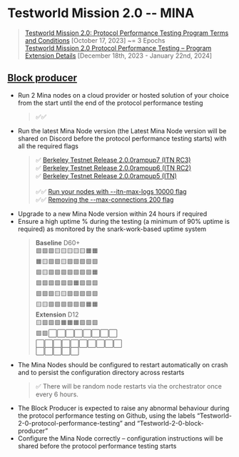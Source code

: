 # Testworld Mission 2.0 -- MINA

> [Testworld Mission 2.0: Protocol Performance Testing Program Terms and Conditions](https://minaprotocol.com/testworld-2-protocol-performance-tcs) [October 17, 2023] ~= 3 Epochs <br/>
> [Testworld Mission 2.0 Protocol Performance Testing – Program Extension Details](https://minaprotocol.com/blog/testworld-mission-2-0-program-extension-details) [December 18th, 2023 - January 22nd, 2024] 

## [Block producer](block-producer)
* Run 2 Mina nodes on a cloud provider or hosted solution of your choice from the start until the end of the protocol performance testing
  > ✅✅ 
* Run the latest Mina Node version (the Latest Mina Node version will be shared on Discord before the protocol performance testing starts) with all the required flags
  > ✅ [Berkeley Testnet Release 2.0.0rampup7 (ITN RC3)](https://github.com/MinaProtocol/mina/releases/tag/2.0.0rampup7) <br/>
  > ✅ [Berkeley Testnet Release 2.0.0rampup6 (ITN RC2)](https://github.com/MinaProtocol/mina/releases/tag/2.0.0rampup6) <br/>
  > ✅ [Berkeley Testnet Release 2.0.0rampup5 (ITN)](https://github.com/MinaProtocol/mina/releases/tag/2.0.0rampup5) <br/><br/>
  > ✅✅ [Run your nodes with --itn-max-logs 10000 flag](https://github.com/MinaProtocol/mina/releases/tag/2.0.0rampup7) <br/>
  > ✅✅ [Removing the --max-connections 200 flag](https://github.com/o1-labs/docs2/pull/719)
* Upgrade to a new Mina Node version within 24 hours if required
* Ensure a high uptime % during the testing (a minimum of 90% uptime is required) as monitored by the snark-work-based uptime system
  > **Baseline** D60+ <br/>
  > 🟩🟩🟩🟨🟨🟨🟨🟨🟧🟧 <br/>
  > 🟧🟨🟩🟩🟨🟩🟩🟩🟩🟩 <br/>
  > 🟩🟨🟩🟩🟩🟩🟩🟩🟩🟧 <br/>
  > 🟩🟩🟩🟩🟩🟩🟧🟩🟩🟩 <br/>
  > 🟩🟩🟩🟨🟨🟩🟩🟩🟩🟩 <br/>
  > 🟨🟨🟩🟩🟩🟩🟩🟩🟧🟧 <br/>
  >  **Extension** D12<br/>
  > 🟨🟩🟩🟩🟧🟧🟧🟩🟩🟩 <br/>
  > 🟩🟩⬜⬜⬜⬜⬜⬜⬜⬜ <br/>
  > ⬜⬜⬜⬜⬜⬜⬜⬜⬜⬜ <br/>
  > ⬜⬜⬜⬜⬜
* The Mina Nodes should be configured to restart automatically on crash and to persist the configuration directory across restarts
  > ✅ There will be random node restarts via the orchestrator once every 6 hours.
* The Block Producer is expected to raise any abnormal behaviour during the protocol performance testing on Github, using the labels “Testworld-2-0-protocol-performance-testing” and “Testworld-2-0-block-producer”
* Configure the Mina Node correctly – configuration instructions will be shared before the protocol performance testing starts

    
